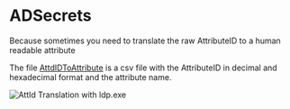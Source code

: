 # ADSecrets

Because sometimes you need to translate the raw AttributeID to a human readable attribute

The file [AttdIDToAttribute](https://github.com/vletoux/ADSecrets/blob/master/AttdIDToAttribute) is a csv file with the AttributeID in decimal and hexadecimal format and the attribute name.

![AttId Translation with ldp.exe](https://raw.githubusercontent.com/vletoux/ADSecrets/master/attIdToAttribute.png)
